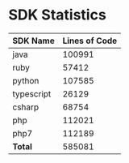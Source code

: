 # SDK Statistics

| SDK Name | Lines of Code |
| -------- | ------------- |
| java | 100991 |
| ruby | 57412 |
| python | 107585 |
| typescript | 26129 |
| csharp | 68754 |
| php | 112021 |
| php7 | 112189 |
| **Total** | 585081 |
